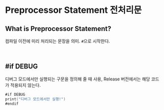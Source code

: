 # Preprocessor Statement 전처리문

## What is Preprocessor Statement?
컴파일 이전에 미리 처리되는 문장을 의미. `#`으로 시작한다.

<br>

## #if DEBUG
디버그 모드에서만 실행되는 구문을 정의해 줄 때 사용, Release 버전에서는 해당 코드가 적용되지 않는다.

~~~swift
#if DEBUG
print("디버그 모드에서만 실행!")
#endif
~~~


